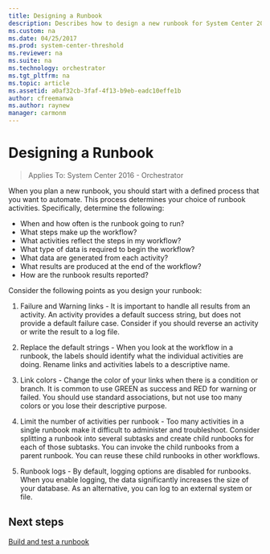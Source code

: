 ```yaml
---
title: Designing a Runbook
description: Describes how to design a new runbook for System Center 2016 - Orchestrator.
ms.custom: na
ms.date: 04/25/2017
ms.prod: system-center-threshold
ms.reviewer: na
ms.suite: na
ms.technology: orchestrator
ms.tgt_pltfrm: na
ms.topic: article
ms.assetid: a0af32cb-3faf-4f13-b9eb-eadc10effe1b
author: cfreemanwa
ms.author: raynew
manager: carmonm
---
```


# Designing a Runbook

> Applies To: System Center 2016 - Orchestrator

When you plan a new runbook, you should start with a defined process that you want to automate. This process determines your choice of runbook activities. Specifically, determine the following:  

-   When and how often is the runbook going to run?  
-   What steps make up the workflow?  
-   What activities reflect the steps in my workflow?  
-   What type of data is required to begin the workflow?  
-   What data are generated from each activity?  
-   What results are produced at the end of the workflow?  
-   How are the runbook results reported?  

Consider the following points as you design your runbook:  

1.  Failure and Warning links \- It is important to handle all results from an activity. An activity provides a default success string, but does not provide a default failure case. Consider if you should reverse an activity or write the result to a log file.  

2.  Replace the default strings \- When you look at the workflow in a runbook, the labels should identify what the individual activities are doing. Rename links and activities labels to a descriptive name.  

3.  Link colors \- Change the color of your links when there is a condition or branch. It is common to use GREEN as success and RED for warning or failed. You should use standard associations, but not use too many colors or you lose their descriptive purpose.  

4.  Limit the number of activities per runbook \- Too many activities in a single runbook make it difficult to administer and troubleshoot. Consider splitting a runbook into several subtasks and create child runbooks for each of those subtasks. You can invoke the child runbooks from a parent runbook. You can reuse these child runbooks in other workflows.  

5.  Runbook logs \- By default, logging options are disabled for runbooks. When you enable&nbsp;logging, the data significantly increases the size of your database. As an alternative, you can log to an external system or file.  

## Next steps
[Build and test a runbook](build-test-runbooks.md)  